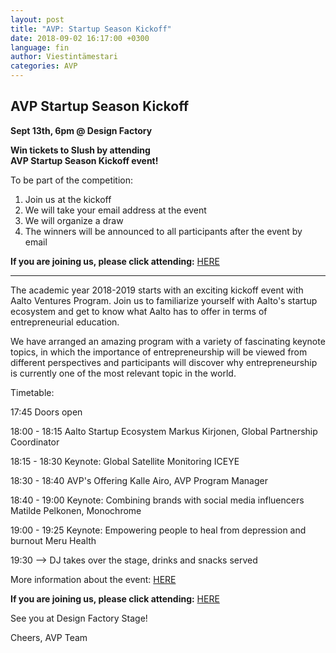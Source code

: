 ```yaml
---
layout: post
title: "AVP: Startup Season Kickoff"
date: 2018-09-02 16:17:00 +0300
language: fin
author: Viestintämestari
categories: AVP
---
```

## AVP Startup Season Kickoff<br>
**Sept 13th, 6pm @ Design Factory**

**Win tickets to Slush by attending**<br>
**AVP Startup Season Kickoff event!**

To be part of the competition:
 
1. Join us at the kickoff
2. We will take your email address at the event
3. We will organize a draw
4. The winners will be announced to all participants after the event by email

**If you are joining us, please click attending:** [HERE](https://aalto.us7.list-manage.com/track/click?u=24a29cf5d2990297750baa738&id=2b6d60ab00&e=3b8001b669)

---

The academic year 2018-2019 starts with an exciting kickoff event with Aalto Ventures Program. Join us to familiarize yourself with Aalto's startup ecosystem and get to know what Aalto has to offer in terms of entrepreneurial education.

We have arranged an amazing program with a variety of fascinating keynote topics, in which the importance of entrepreneurship will be viewed from different perspectives and participants will discover why entrepreneurship is currently one of the most relevant topic in the world.


Timetable:

17:45 Doors open

18:00 - 18:15 Aalto Startup Ecosystem
Markus Kirjonen, Global Partnership Coordinator

18:15 - 18:30 Keynote: Global Satellite Monitoring
ICEYE

18:30 - 18:40 AVP's Offering
Kalle Airo, AVP Program Manager

18:40 - 19:00 Keynote: Combining brands with social media influencers
Matilde Pelkonen, Monochrome

19:00 - 19:25 Keynote: Empowering people to heal from depression and burnout
Meru Health

19:30 --> DJ takes over the stage, drinks and snacks served

 

More information about the event: [HERE](https://aalto.us7.list-manage.com/track/click?u=24a29cf5d2990297750baa738&id=46e269a35d&e=3b8001b669)

**If you are joining us, please click attending:** [HERE](https://aalto.us7.list-manage.com/track/click?u=24a29cf5d2990297750baa738&id=0ec76b2492&e=3b8001b669)


See you at Design Factory Stage!

Cheers,
AVP Team